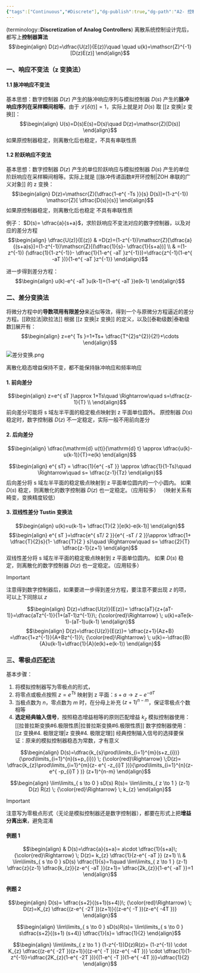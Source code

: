 ```yaml
---
{"tags":["Continuous","#Discrete"],"dg-publish":true,"dg-path":"A2- 控制理论/3. 计算机控制系统/3.1 模拟控制器离散化.md","permalink":"/A2- 控制理论/3. 计算机控制系统/3.1 模拟控制器离散化/","dgPassFrontmatter":true,"noteIcon":"","created":"2025-03-20T12:44:59.000+08:00","updated":"2025-05-02T17:47:12.988+08:00"}
---
```


(terminology::**Discretization of Analog Controllers**)
离散系统控制设计完后，都写上**控制器算法**
$$\begin{align}
 D(z)=\dfrac{U(z)}{E(z)}\quad \quad  u(k)=\mathscr{Z}^{-1}[D(z)E(z)]
\end{align}$$
### 一、响应不变法（z 变换法）
#### 1.1 脉冲响应不变法
基本思想：数字控制器 $D(z)$ 产生的脉冲响应序列与模拟控制器 $D(s)$ 产生的**脉冲响应序列在采样瞬间相等**。由于 $\mathscr{L}[\delta(t)]=1$，实际上就是对 $D(s)$ 取 [[z 变换\|z 变换]]：
$$\begin{align}
U(s)=D(s)E(s)=D(s)\quad  D(z)=\mathscr{Z}[D(s)]
\end{align}$$
如果原控制器稳定，则离散化后也稳定，不具有串联性质
#### 1.2 阶跃响应不变法
基本思想：数字控制器 $D(z)$ 产生的单位阶跃响应与模拟控制器 $D(s)$ 产生的单位阶跃响应在采样瞬间相等。实际上就是 [[脉冲传递函数#开环控制\|ZOH 串联的广义对象]] 的 z 变换：
$$\begin{align}
D(z)=\mathscr{Z}[\dfrac{1-e^{ -Ts }}{s} D(s)]=(1-z^{-1}) \mathscr{Z}[ \dfrac{D(s)}{s}]
\end{align}$$
如果原控制器稳定，则离散化后也稳定 
不具有串联性质



例子： $D(s)= \dfrac{a}{s+a}$，求阶跃响应不变法对应的数字控制器，以及对应的差分方程
$$\begin{align}
\dfrac{U(z)}{E(z)} & =D(z)=(1-z^{-1})\mathscr{Z}[\dfrac{a}{(s+a)s}]=(1-z^{-1})\mathscr{Z}[(\dfrac{1}{s}- \dfrac{1}{s+a})] \\
 & =(1-z^{-1}) (\dfrac{1}{1-z^{-1}}- \dfrac{1}{1-e^{ -aT }z^{-1}})=\dfrac{z^{-1}(1-e^{ -aT })}{1-e^{ -aT }z^{-1}}
\end{align}$$

进一步得到差分方程：
$$\begin{align}
	u(k)-e^{ -aT }u(k-1)=(1-e^{ -aT })e(k-1)
\end{align}$$

### 二、差分变换法
将微分方程中的**导数项用有限差分**来近似等效，得到一个与原微分方程逼近的差分方程。[[欧拉法\|欧拉法]]
根据 [[z 变换\|z 变换]] 的定义，以及[[泰勒级数\|泰勒级数]]展开有：
$$\begin{align}
z=e^{ Ts }=1+Ts+ \dfrac{T^{2}s^{2}}{2!}+\cdots
\end{align}$$

![差分变换.png](/img/user/Functional%20files/Photo%20Resources/%E5%B7%AE%E5%88%86%E5%8F%98%E6%8D%A2.png)

离散化稳态增益保持不变，都不能保持脉冲响应和频率响应
#### 1. 前向差分
$$\begin{align}
z=e^{ sT }\approx 1+Ts\quad \Rightarrow\quad s=\dfrac{z-1}{T} \\
\end{align}$$
前向差分可能将 s 域左半平面的稳定极点映射到 z 平面单位圆外。
原控制器 $D(s)$ 稳定时，数字控制器 $D(z)$ 不一定稳定，实际一般不用前向差分

#### 2. 后向差分

$$\begin{align}
\dfrac{\mathrm{d} u(t)}{\mathrm{d} t} \approx \dfrac{u(k)-u(k-1)}{T}=e(k)
\end{align}$$

$$\begin{align}
e^{ sT} = \dfrac{1}{e^{ -sT }} \approx \dfrac{1}{1-Ts}\quad \Rightarrow\quad s= \dfrac{z-1}{Tz} 
\end{align}$$
后向差分将 s 域左半平面的稳定极点映射到 z 平面单位圆内的一个小圆内。
如果 $D(s)$ 稳定，则离散化的数字控制器 $D(z)$ 也一定稳定。（应用较多）
（映射关系有畸变，变换精度较低）

#### 3. 双线性差分  Tustin 变换法
$$\begin{align}
u(k)=u(k-1)+ \dfrac{T}{2 }[e(k)-e(k-1)]
\end{align}$$
$$\begin{align}
e^{ sT }=\dfrac{e^{ sT/ 2   }}{e^{ -sT / 2 }}\approx \dfrac{1+ \dfrac{T}{2}s}{1- \dfrac{T}{2 } s}\quad  \Rightarrow\quad  s= \dfrac{2}{T} \dfrac{z-1}{z+1}
\end{align}$$
双线性差分将 s 域左半平面的稳定极点映射到 z 平面单位圆内。
如果 $D(s)$ 稳定，则离散化的数字控制器 $D(z)$ 也一定稳定。（应用较多）


> [!important] 
> 注意得到数字控制器后，如果要进一步得到差分方程，要注意不要出现 $z$ 的项，可以上下同除以 $z$ 


$$\begin{align}
D(z)=\dfrac{U(z)}{E(z)}= \dfrac{aT}{z+(aT-1)}=\dfrac{aTz^{-1}}{1+(aT-1)z^{-1}}\; {\color{red}\Rightarrow} \; u(k)=aTe(k-1)-(aT-1)u(k-1)
\end{align}$$
$$\begin{align}
D(z)=\dfrac{U(z)}{E(z)}= \dfrac{z+1}{Az+B} =\dfrac{1+z^{-1}}{A+Bz^{-1}}\; {\color{red}\Rightarrow} \; u(k)=-\dfrac{B}{A}u(k-1)+\dfrac{1}{A}(e(k)+e(k-1))
\end{align}$$

### 三、零极点匹配法
基本步骤：
1. 将模拟控制器写为零极点的形式，
2. 将零点或极点按照 $z=e^{ Ts }$ 映射到 z 平面：$s+a\to z-e^{ -aT }$
3. 当极点数为 $n$，零点数为 $m$ 时，在分母上补充 $(z+1)^{n-m}$，保证零极点个数相等
4. **选定经典输入信号**，按照稳态增益相等的原则匹配增益 $k_{z}$
	模拟控制器使用：[[拉普拉斯变换#6.极限性质\|拉普拉斯变换#6.极限性质]]     数字控制器使用： [[z 变换#4. 极限定理\|z 变换#4. 极限定理]]
	经典控制输入信号的选择要保证：原来的模拟控制器稳态为常数，才有意义


$$\begin{align}
D(s)=\dfrac{k_{s}\prod\limits_{i=1}^{m}(s+z_{i})}{\prod\limits_{i=1}^{n}(s+p_{i})} \; {\color{red}\Rightarrow} \;D(z)=  \dfrac{k_{z}\prod\limits_{i=1}^{m}(z- e^{ -z_{i}T })}{\prod\limits_{i=1}^{n}(z-e^{ -p_{i}T } )} (z+1)^{n-m} 
\end{align}$$

$$\begin{align}
\lim\limits_{ s \to 0 }  sD(s) R(s)= \lim\limits_{ z \to 1 }  (z-1) D(z) R(z) \; {\color{red}\Rightarrow} \; k_{z}
\end{align}$$

> [!important] 
> 注意写为零极点形式（无论是模拟控制器还是数字控制器），都要在形式上把**增益分离出来**，避免混淆


#### 例题 1
$$\begin{align}
 & D(s)=\dfrac{a}{s+a}= a\cdot \dfrac{1}{s+a}\; {\color{red}\Rightarrow} \; D(z)= k_{z} \dfrac{1}{z-e^{ -aT }} (z+1) \\
 &  \lim\limits_{ s \to 0 } sD(s) \dfrac{1}{s}=1\quad  \lim\limits_{ z \to 1 } (z-1)   \dfrac{z}{z-1} \dfrac{k_{z}}{z-e^{ -aT }}(z+1)= \dfrac{2k_{z}}{1-e^{ -aT }}=1
\end{align}$$

#### 例题 2
$$\begin{align}
D(s)= \dfrac{s+2}{(s+1)(s+4)}\; {\color{red}\Rightarrow} \; D(z)=K_{z} \dfrac{(z-e^{ -2T })(z+1)}{(z-e^{ -T })(z-e^{ -4T })}
\end{align}$$

$$\begin{align}
\lim\limits_{ s \to 0 } sD(s)R(s)= \lim\limits_{ s \to 0 } s\dfrac{s+2}{(s+1) (s+4)} \dfrac{1}{s}= \dfrac{1}{2}
\end{align}$$

$$\begin{align}
\lim\limits_{ z \to 1 } (1-z^{-1})D(z)R(z)=  (1-z^{-1}) \cdot K_{z} \dfrac{(z-e^{ -2T })(z+1)}{(z-e^{ -T })(z-e^{ -4T })}  \cdot \dfrac{1}{1-z^{-1}}=\dfrac{2K_{z}(1-e^{ -2T })}{(1-e^{ -T })(1-e^{ -4T })}=\dfrac{1}{2}
\end{align}$$



